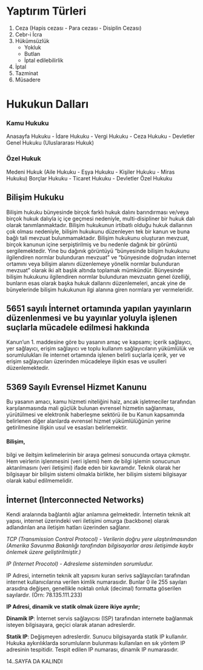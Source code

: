 # Yaptırım Türleri

1. Ceza (Hapis cezası - Para cezası - Disiplin Cezası)
2. Cebr-i İcra
3. Hükümsüzlük
   - Yokluk
   - Butlan
   - İptal edilebilirlik
4. İptal
5. Tazminat
6. Müsadere

# Hukukun Dalları
### Kamu Hukuku
Anasayfa Hukuku - İdare Hukuku - Vergi Hukuku - Ceza Hukuku - Devletler Genel Hukuku (Uluslararası Hukuk)
### Özel Hukuk
Medeni Hukuk (Aile Hukuku - Eşya Hukuku - Kişiler Hukuku - Miras Hukuku)
Borçlar Hukuku - Ticaret Hukuku - Devletler Özel Hukuku

## Bilişim Hukuku
Bilişim hukuku bünyesinde birçok farklı hukuk dalını barındırması ve/veya birçok hukuk dalıyla iç içe geçmesi nedeniyle, multi-disipliner bir hukuk dalı olarak tanımlanmaktadır.
Bilişim hukukunun irtibatlı olduğu hukuk dallarının çok olması nedeniyle, bilişim hukukunu düzenleyen tek bir kanun ve buna bağlı tali mevzuat bulunmamaktadır.
Bilişim hukukunu oluşturan mevzuat, birçok kanunun içine serpiştirilmiş ve bu nedenle dağınık bir görüntü sergilemektedir.
Yine bu dağınık görüntüyü “bünyesinde bilişim hukukunu ilgilendiren normlar bulunduran mevzuat” ve “bünyesinde doğrudan internet ortamını veya bilişim alanını düzenlemeye yönelik normlar bulunduran mevzuat” olarak iki alt başlık altında toplamak mümkündür. Bünyesinde bilişim hukukunu ilgilendiren normlar bulunduran mevzuatın genel özelliği, bunların esas olarak başka hukuk dallarını düzenlemeleri, ancak yine de bünyelerinde bilişim hukukunun ilgi alanına giren normlara yer vermeleridir. 

## 5651 sayılı İnternet ortamında yapılan yayınların düzenlenmesi ve bu yayınlar yoluyla işlenen suçlarla mücadele edilmesi hakkında
Kanun’un 1. maddesine göre bu yasanın amaç ve kapsamı; içerik sağlayıcı, yer sağlayıcı, erişim sağlayıcı ve toplu kullanım sağlayıcıların yükümlülük ve sorumlulukları ile internet ortamında işlenen belirli suçlarla içerik, yer ve erişim sağlayıcıları üzerinden mücadeleye ilişkin esas ve usulleri düzenlemektedir.

## 5369 Sayılı Evrensel Hizmet Kanunu
Bu yasanın amacı, kamu hizmeti niteliğini haiz, ancak işletmeciler tarafından karşılanmasında mali güçlük bulunan evrensel hizmetin sağlanması, yürütülmesi ve elektronik haberleşme sektörü ile bu Kanun kapsamında belirlenen diğer alanlarda evrensel hizmet yükümlülüğünün yerine getirilmesine ilişkin usul ve esasları belirlemektir.

#### Bilişim,
bilgi ve ileitşim kelimelerinin bir araya gelmesi sonucunda ortaya çıkmıştır. Hem veirlerin işlenmesini (veri işlemi) hem de bilgi işlemin sonucunun aktarılmasını (veri iletişimi) ifade eden bir kavramdır. Teknik olarak her bilgisayar bir bilişim sistemi olmakla birlikte, her bilişim sistemi bilgisayar olarak kabul edilmemelidir.

## İnternet (Interconnected Networks)
Kendi aralarında bağlantılı ağlar anlamına gelmektedir. İnternetin teknik alt yapısı, internet üzerindeki veri iletişimi omurga (backbone) olarak adlandırılan ana iletişim hatları üzerinden sağlanır.

*TCP (Transmission Control Protocol) - Verilerin doğru yere ulaştırılmasından (Amerika Savunma Bakanlığı tarafından bilgisayarlar arası iletişimde kaybı önlemek üzere geliştirilmiştir.)*

*IP (Internet Procotol) - Adresleme sisteminden sorumludur.*

IP Adresi, internetin teknik alt yapısını kuran serivs sağlayıcıları tarafından internet kullanıcılarına verilen kimlik numarasıdır. Bunlar 0 ile 255 sayıları arasıdna değişen, genellikle noktalı onluk (decimal) formatta göserilen sayılardır. (Örn: 78.135.111.233)

**IP Adresi, dinamik ve statik olmak üzere ikiye ayrılır;**

**Dinamik IP**: İnternet servis sağlayıcısı (ISP) tarafından internete bağlanmak isteyen bilgisayara, geçici olarak atanan adreslerdir.

**Statik IP**: Değişmeyen adreslerdir. Sunucu bilgisayarda statik IP kullanılır. Hukuka aykırılıklarda sorumluların bulunması kullanılan en sık yöntem IP adresinin tespitidir. Tespit edilen IP numarası, dinamik IP numarasıdır.

14..SAYFA DA KALINDI 
